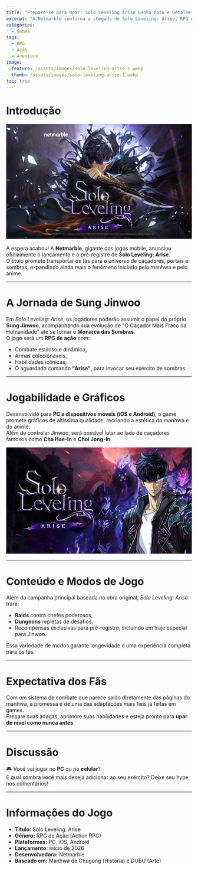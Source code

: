 ```yaml
---
title: "Prepare-se para Upar: Solo Leveling Arise Ganha Data e Detalhes!"
excerpt: "A Netmarble confirma a chegada de Solo Leveling: Arise, RPG de ação baseado no famoso manhwa, trazendo gráficos de alta qualidade e o aguardado comando 'Arise' para os jogadores."
categories:
  - Games
tags:
  - RPG
  - Ação
  - Aventura
image:
  feature: /assets/images/solo-leveling-arise-1.webp
  thumb: /assets/images/solo-leveling-arise-1.webp
toc: true
---
```


# Introdução

![Sung Jinwoo em destaque, com seu exército de sombras emergindo ao fundo, em uma arte promocional de Solo Leveling Arise.](/assets/images/solo-leveling-arise-1.webp)

A espera acabou! A **Netmarble**, gigante dos jogos mobile, anunciou oficialmente o lançamento e o pré-registro de **Solo Leveling: Arise**.  
O título promete transportar os fãs para o universo de caçadores, portais e sombras, expandindo ainda mais o fenômeno iniciado pelo manhwa e pelo anime.

---

# A Jornada de Sung Jinwoo

Em *Solo Leveling: Arise*, os jogadores poderão assumir o papel do próprio **Sung Jinwoo**, acompanhando sua evolução de "O Caçador Mais Fraco da Humanidade" até se tornar o **Monarca das Sombras**.  
O jogo será um **RPG de ação** com:  
- Combate estiloso e dinâmico,  
- Armas colecionáveis,  
- Habilidades icônicas,  
- O aguardado comando **"Arise"**, para invocar seu exército de sombras.

---

# Jogabilidade e Gráficos

Desenvolvido para **PC e dispositivos móveis (iOS e Android)**, o game promete gráficos de altíssima qualidade, recriando a estética do manhwa e do anime.  
Além de controlar Jinwoo, será possível lutar ao lado de caçadores famosos como **Cha Hae-In** e **Choi Jong-In**.

![Gameplay de Solo Leveling Arise, mostrando Sung Jinwoo em combate contra um chefe de dungeon.](/assets/images/solo-leveling-arise-2.webp)

---

# Conteúdo e Modos de Jogo

Além da campanha principal baseada na obra original, *Solo Leveling: Arise* trará:  
- **Raids** contra chefes poderosos,  
- **Dungeons** repletas de desafios,  
- Recompensas exclusivas para pré-registro, incluindo um traje especial para Jinwoo.

Essa variedade de modos garante longevidade e uma experiência completa para os fãs.

---

# Expectativa dos Fãs

Com um sistema de combate que parece saído diretamente das páginas do manhwa, a promessa é de uma das adaptações mais fieis já feitas em games.  
Prepare suas adagas, aprimore suas habilidades e esteja pronto para **upar de nível como nunca antes**.

---

# Discussão

🎮 Você vai jogar no **PC** ou no **celular**?  
E qual sombra você mais deseja adicionar ao seu exército? Deixe seu hype nos comentários!

---

# Informações do Jogo

- **Título:** Solo Leveling: Arise  
- **Gênero:** RPG de Ação (Action RPG)  
- **Plataformas:** PC, iOS, Android  
- **Lançamento:** Início de 2026  
- **Desenvolvedora:** Netmarble  
- **Baseado em:** Manhwa de Chugong (História) e DUBU (Arte)  
